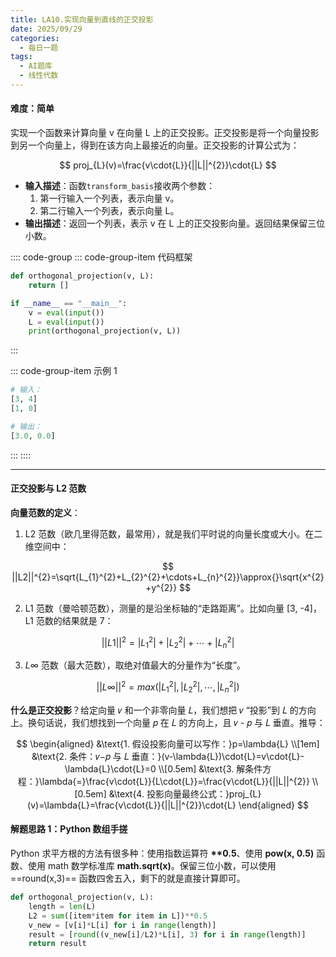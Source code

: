 ```yaml
---
title: LA10.实现向量到直线的正交投影
date: 2025/09/29
categories:
  - 每日一题
tags:
  - AI题库
  - 线性代数
---
```


#### 难度：简单

实现一个函数来计算向量 v 在向量 L 上的正交投影。正交投影是将一个向量投影到另一个向量上，得到在该方向上最接近的向量。正交投影的计算公式为：

$$
proj_{L}(v)=\frac{v\cdot{L}}{||L||^{2}}\cdot{L}
$$

- **输入描述**：函数`transform_basis`接收两个参数：
  1. 第一行输入一个列表，表示向量 v。
  2. 第二行输入一个列表，表示向量 L。
- **输出描述**：返回一个列表，表示 v 在 L 上的正交投影向量。返回结果保留三位小数。

:::: code-group
::: code-group-item 代码框架

```py
def orthogonal_projection(v, L):
    return []

if __name__ == "__main__":
    v = eval(input())
    L = eval(input())
    print(orthogonal_projection(v, L))
```

:::

::: code-group-item 示例 1

```py
# 输入：
[3, 4]
[1, 0]

# 输出：
[3.0, 0.0]
```

:::
::::

---

#### 正交投影与 L2 范数

**向量范数的定义**：

1. L2 范数（欧几里得范数，最常用），就是我们平时说的向量长度或大小。在二维空间中：

$$
||L2||^{2}=\sqrt{L_{1}^{2}+L_{2}^{2}+\cdots+L_{n}^{2}}\approx{}\sqrt{x^{2}+y^{2}}
$$

2. L1 范数（曼哈顿范数），测量的是沿坐标轴的“走路距离”。比如向量 [3, -4]，L1 范数的结果就是 7：

$$
||L1||^{2}=|L_{1}^{2}|+|L_{2}^{2}|+\cdots+|L_{n}^{2}|
$$

3. $L\infty$ 范数（最大范数），取绝对值最大的分量作为“长度”。

$$
||L\infty||^{2}=max(|L_{1}^{2}|,|L_{2}^{2}|,\cdots,|L_{n}^{2}|)
$$

**什么是正交投影**？给定向量 𝑣 和一个非零向量 𝐿，我们想把 𝑣 “投影”到 𝐿 的方向上。换句话说，我们想找到一个向量 𝑝 在 𝐿 的方向上，且 𝑣 - 𝑝 与 𝐿 垂直。推导：

$$
\begin{aligned}
&\text{1. 假设投影向量可以写作：}p=\lambda{L} \\[1em]
&\text{2. 条件：𝑣−𝑝 与 𝐿 垂直：}(v-\lambda{L})\cdot{L}=v\cdot{L}-\lambda{L}\cdot{L}=0 \\[0.5em]
&\text{3. 解条件方程：}\lambda{=}\frac{v\cdot{L}}{L\cdot{L}}=\frac{v\cdot{L}}{||L||^{2}} \\[0.5em]
&\text{4. 投影向量最终公式：}proj_{L}(v)=\lambda{L}=\frac{v\cdot{L}}{||L||^{2}}\cdot{L}
\end{aligned}
$$

#### 解题思路 1：Python 数组手搓

Python 求平方根的方法有很多种：使用指数运算符 **\*\*0.5**、使用 **pow(x, 0.5)** 函数、使用 math 数学标准库 **math.sqrt(x)**。保留三位小数，可以使用 ==round(x,3)== 函数四舍五入，剩下的就是直接计算即可。

```py
def orthogonal_projection(v, L):
    length = len(L)
    L2 = sum([item*item for item in L])**0.5
    v_new = [v[i]*L[i] for i in range(length)]
    result = [round((v_new[i]/L2)*L[i], 3) for i in range(length)]
    return result
```
